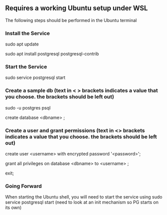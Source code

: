 ## Requires a working Ubuntu setup under WSL

The following steps should be performed in the Ubuntu terminal

### Install the Service
sudo apt update

sudo apt install postgresql postgresql-contrib

### Start the Service
sudo service postgresql start

### Create a sample db (text in &lt; &gt; brackets indicates a value that you choose.  the brackets should be left out)
sudo -u postgres psql

create database &lt;dbname&gt; ;

### Create a user and grant permissions (text in <> brackets indicates a value that you choose.  the brackets should be left out)
create user &lt;username&gt; with encrypted password '&lt;password&gt;';

grant all privileges on database &lt;dbname&gt; to &lt;username&gt; ; 

exit;


### Going Forward
When starting the Ubuntu shell, you will need to start the service using sudo service postgresql start
(need to look at an init mechanism so PG starts on its own)
